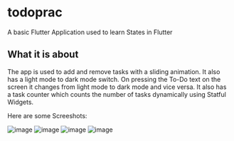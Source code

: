 # todoprac

A basic Flutter Application used to learn States in Flutter

## What it is about

The app is used to add and remove tasks with a sliding animation. It also has a light mode to dark mode switch.
On pressing the To-Do text on the screen it changes from light mode to dark mode and vice versa.
It also has a task counter which counts the number of tasks dynamically using Statful Widgets.

Here are some Screeshots:

![image](https://user-images.githubusercontent.com/55652206/137442292-a6c717c6-8c7b-4968-bc99-a2ac6eb4d66d.png)
![image](https://user-images.githubusercontent.com/55652206/137442330-e3b875b9-3bb8-4d5b-8823-72e0234329df.png)
![image](https://user-images.githubusercontent.com/55652206/137442406-6ae35154-c9d0-4654-bf0a-7145ed7dcaf4.png)
![image](https://user-images.githubusercontent.com/55652206/137442455-396d065d-1921-49a2-932b-7594d42269f1.png)
